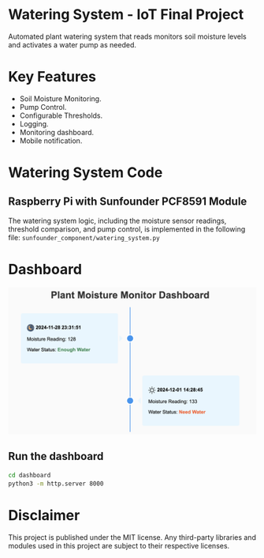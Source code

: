 # Watering System - IoT Final Project

Automated plant watering system that reads monitors soil moisture levels and activates a water pump as needed.

# Key Features
- Soil Moisture Monitoring.
- Pump Control.
- Configurable Thresholds.
- Logging.
- Monitoring dashboard.
- Mobile notification.

# Watering System Code

## Raspberry Pi with Sunfounder PCF8591 Module 

The watering system logic, including the moisture sensor readings, threshold comparison, and pump control, is implemented in the following file:
`sunfounder_component/watering_system.py`

# Dashboard

<img src="dashboard/dashboard_screen2.png" width="850px" />

## Run the dashboard
```bash
cd dashboard
python3 -m http.server 8000
```


# Disclaimer
This project is published under the MIT license. 
Any third-party libraries and modules used in this project are subject to their respective licenses.





